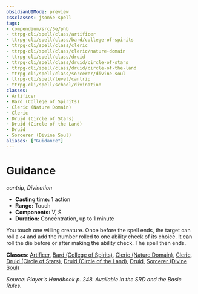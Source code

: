 ```yaml
---
obsidianUIMode: preview
cssclasses: json5e-spell
tags:
- compendium/src/5e/phb
- ttrpg-cli/spell/class/artificer
- ttrpg-cli/spell/class/bard/college-of-spirits
- ttrpg-cli/spell/class/cleric
- ttrpg-cli/spell/class/cleric/nature-domain
- ttrpg-cli/spell/class/druid
- ttrpg-cli/spell/class/druid/circle-of-stars
- ttrpg-cli/spell/class/druid/circle-of-the-land
- ttrpg-cli/spell/class/sorcerer/divine-soul
- ttrpg-cli/spell/level/cantrip
- ttrpg-cli/spell/school/divination
classes:
- Artificer
- Bard (College of Spirits)
- Cleric (Nature Domain)
- Cleric
- Druid (Circle of Stars)
- Druid (Circle of the Land)
- Druid
- Sorcerer (Divine Soul)
aliases: ["Guidance"]
---
```

# Guidance
*cantrip, Divination*  

- **Casting time:** 1 action
- **Range:** Touch
- **Components:** V, S
- **Duration:** Concentration, up to 1 minute

You touch one willing creature. Once before the spell ends, the target can roll a `d4` and add the number rolled to one ability check of its choice. It can roll the die before or after making the ability check. The spell then ends.

**Classes**: [Artificer](/3-Mechanics/CLI/classes/artificer-tce.md), [Bard (College of Spirits)](/3-Mechanics/CLI/classes/bard-college-of-spirits-vrgr.md), [Cleric (Nature Domain)](/3-Mechanics/CLI/classes/cleric-nature-domain.md), [Cleric](/3-Mechanics/CLI/classes/cleric.md), [Druid (Circle of Stars)](/3-Mechanics/CLI/classes/druid-circle-of-stars-tce.md), [Druid (Circle of the Land)](/3-Mechanics/CLI/classes/druid-circle-of-the-land.md), [Druid](/3-Mechanics/CLI/classes/druid.md), [Sorcerer (Divine Soul)](/3-Mechanics/CLI/classes/sorcerer-divine-soul-xge.md)

*Source: Player's Handbook p. 248. Available in the SRD and the Basic Rules.*
